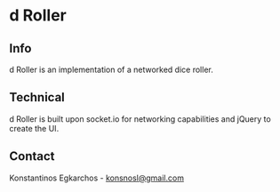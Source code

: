 # d Roller #

## Info ##
d Roller is an implementation of a networked dice roller.

## Technical ##
d Roller is built upon socket.io for networking capabilities and jQuery to create the UI.

## Contact ##
Konstantinos Egkarchos - konsnosl@gmail.com
